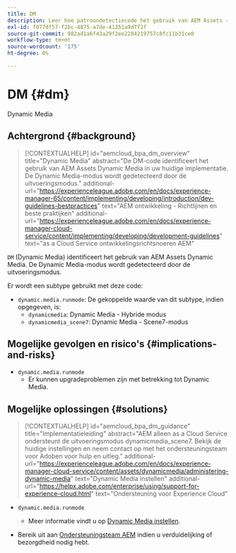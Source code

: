 ```yaml
---
title: DM
description: Leer hoe patroondetectiecode het gebruik van AEM Assets - Dynamic Media identificeert.
exl-id: f077df57-f2bc-4875-a7de-41251a9d7f2f
source-git-commit: 982ad1a6f43a29f2ee2284219757c8fc11b31ce0
workflow-type: tm+mt
source-wordcount: '175'
ht-degree: 0%

---
```


# DM {#dm}

Dynamic Media

## Achtergrond {#background}

>[!CONTEXTUALHELP]
>id="aemcloud_bpa_dm_overview"
>title="Dynamic Media"
>abstract="De DM-code identificeert het gebruik van AEM Assets Dynamic Media in uw huidige implementatie. De Dynamic Media-modus wordt gedetecteerd door de uitvoeringsmodus."
>additional-url="https://experienceleague.adobe.com/en/docs/experience-manager-65/content/implementing/developing/introduction/dev-guidelines-bestpractices" text="AEM ontwikkeling - Richtlijnen en beste praktijken"
>additional-url="https://experienceleague.adobe.com/en/docs/experience-manager-cloud-service/content/implementing/developing/development-guidelines" text="as a Cloud Service ontwikkelingsrichtsnoeren AEM"

`DM` (Dynamic Media) identificeert het gebruik van AEM Assets Dynamic Media. De Dynamic Media-modus wordt gedetecteerd door de uitvoeringsmodus.

Er wordt een subtype gebruikt met deze code:

* `dynamic.media.runmode`: De gekoppelde waarde van dit subtype, indien opgegeven, is:
   * `dynamicmedia`: Dynamic Media - Hybride modus
   * `dynamicmedia_scene7`: Dynamic Media - Scene7-modus

## Mogelijke gevolgen en risico&#39;s {#implications-and-risks}

* `dynamic.media.runmode`
   * Er kunnen upgradeproblemen zijn met betrekking tot Dynamic Media.

## Mogelijke oplossingen {#solutions}

>[!CONTEXTUALHELP]
>id="aemcloud_bpa_dm_guidance"
>title="Implementatieleiding"
>abstract="AEM alleen as a Cloud Service ondersteunt de uitvoeringsmodus dynamicmedia_scene7. Bekijk de huidige instellingen en neem contact op met het ondersteuningsteam voor Adoben voor hulp en uitleg."
>additional-url="https://experienceleague.adobe.com/en/docs/experience-manager-cloud-service/content/assets/dynamicmedia/administering-dynamic-media" text="Dynamic Media instellen"
>additional-url="https://helpx.adobe.com/enterprise/using/support-for-experience-cloud.html" text="Ondersteuning voor Experience Cloud"


* `dynamic.media.runmode`
   * Meer informatie vindt u op [Dynamic Media instellen](https://experienceleague.adobe.com/en/docs/experience-manager-cloud-service/content/assets/dynamicmedia/administering-dynamic-media).

* Bereik uit aan [Ondersteuningsteam AEM](https://helpx.adobe.com/enterprise/using/support-for-experience-cloud.html) indien u verduidelijking of bezorgdheid nodig hebt.
